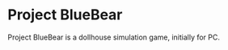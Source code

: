 Project BlueBear
================

Project BlueBear is a dollhouse simulation game, initially for PC.
